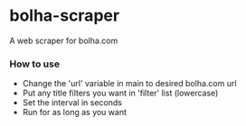 # bolha-scraper
 A web scraper for bolha.com


### How to use
- Change the 'url' variable in main to desired bolha.com url
- Put any title filters you want in 'filter' list (lowercase)
- Set the interval in seconds
- Run for as long as you want